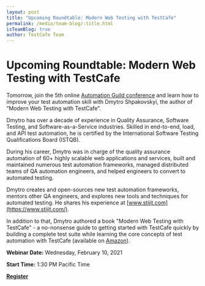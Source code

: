 ```yaml
---
layout: post
title: "Upcoming Roundtable: Modern Web Testing with TestCafe"
permalink: /media/team-blog/:title.html
isTeamBlog: true
author: TestCafe Team
---
```

# Upcoming Roundtable: Modern Web Testing with TestCafe

Tomorrow, join the 5th online [Automation Guild conference](https://guildconferences.com/ag-2021/) and learn how to improve your test automation skill with Dmytro Shpakovskyi, the author of “Modern Web Testing with TestCafe”.

<!--more-->

Dmytro has over a decade of experience in Quality Assurance, Software Testing, and Software-as-a-Service industries. Skilled in end-to-end, load, and API test automation, he is certified by the International Software Testing Qualifications Board (ISTQB).

During his career, Dmytro was in charge of the quality assurance automation of 60+ highly scalable web applications and services, built and maintained numerous test automation frameworks, managed distributed teams of QA automation engineers, and helped engineers to convert to automated testing.

Dmytro creates and open-sources new test automation frameworks, mentors other QA engineers, and explores new tools and techniques for automated testing. He shares his experience at [www.stijit.com](https://www.stijit.com/).

In addition to that, Dmytro authored a book "Modern Web Testing with TestCafe" - a no-nonsense guide to getting started with TestCafe quickly by building a complete test suite while learning the core concepts of test automation with TestCafe (available on [Amazon](https://www.amazon.com/gp/product/B08HM9JXRK)).

**Webinar Date:** Wednesday, February 10, 2021

**Start Time:** 1:30 PM Pacific Time

**[Register](https://guildconferences.com/ag-2021/)**
